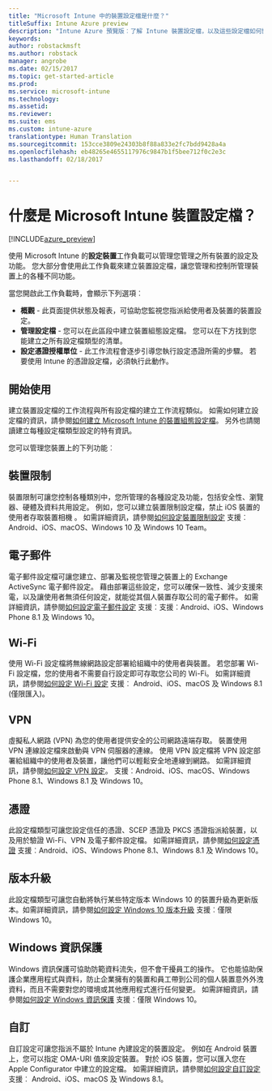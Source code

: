 ```yaml
---
title: "Microsoft Intune 中的裝置設定檔是什麼？"
titleSuffix: Intune Azure preview
description: "Intune Azure 預覽版︰了解 Intune 裝置設定檔，以及這些設定檔如何協助管理及保護您公司裝置。"
keywords: 
author: robstackmsft
ms.author: robstack
manager: angrobe
ms.date: 02/15/2017
ms.topic: get-started-article
ms.prod: 
ms.service: microsoft-intune
ms.technology: 
ms.assetid: 
ms.reviewer: 
ms.suite: ems
ms.custom: intune-azure
translationtype: Human Translation
ms.sourcegitcommit: 153cce3809e24303b8f88a833e2fc7bdd9428a4a
ms.openlocfilehash: eb48265e4655117976c9847b1f5bee712f0c2e3c
ms.lasthandoff: 02/18/2017


---
```


# <a name="what-are-microsoft-intune-device-profiles"></a>什麼是 Microsoft Intune 裝置設定檔？

[!INCLUDE[azure_preview](../includes/azure_preview.md)]

使用 Microsoft Intune 的**設定裝置**工作負載可以管理您管理之所有裝置的設定及功能。 您大部分會使用此工作負載來建立裝置設定檔，讓您管理和控制所管理裝置上的各種不同功能。

當您開啟此工作負載時，會顯示下列選項︰

- **概觀** - 此頁面提供狀態及報表，可協助您監視您指派給使用者及裝置的裝置設定。
- **管理設定檔** - 您可以在此區段中建立裝置組態設定檔。 您可以在下方找到您能建立之所有設定檔類型的清單。
- **設定憑證授權單位** - 此工作流程會逐步引導您執行設定憑證所需的步驟。 若要使用 Intune 的憑證設定檔，必須執行此動作。

## <a name="getting-started"></a>開始使用

建立裝置設定檔的工作流程與所有設定檔的建立工作流程類似。 如需如何建立設定檔的資訊，請參閱[如何建立 Microsoft Intune 的裝置組態設定檔](/intune-azure/configure-devices/how-to-create-device-profiles)。 另外也請閱讀建立每種設定檔類型設定的特有資訊。

您可以管理您裝置上的下列功能︰

## <a name="device-restrictions"></a>裝置限制
裝置限制可讓您控制各種類別中，您所管理的各種設定及功能，包括安全性、瀏覽器、硬體及資料共用設定。 例如，您可以建立裝置限制設定檔，禁止 iOS 裝置的使用者存取裝置相機 。
如需詳細資訊，請參閱[如何設定裝置限制設定](how-to-configure-device-restrictions.md) 支援︰Android、iOS、macOS、Windows 10 及 Windows 10 Team。

## <a name="email"></a>電子郵件
電子郵件設定檔可讓您建立、部署及監視您管理之裝置上的 Exchange ActiveSync 電子郵件設定。 藉由部署這些設定，您可以確保一致性、減少支援來電，以及讓使用者無須任何設定，就能從其個人裝置存取公司的電子郵件。
如需詳細資訊，請參閱[如何設定電子郵件設定](how-to-configure-email-settings.md) 支援︰支援︰Android、iOS、Windows Phone 8.1 及 Windows 10。

## <a name="wi-fi"></a>Wi-Fi
使用 Wi-Fi 設定檔將無線網路設定部署給組織中的使用者與裝置。 若您部署 Wi-Fi 設定檔，您的使用者不需要自行設定即可存取您公司的 Wi-Fi。
如需詳細資訊，請參閱[如何設定 Wi-Fi 設定](how-to-configure-wi-fi-settings.md) 支援︰ Android、iOS、macOS 及 Windows 8.1 (僅限匯入)。

## <a name="vpn"></a>VPN
虛擬私人網路 (VPN) 為您的使用者提供安全的公司網路遠端存取。 裝置使用 VPN 連線設定檔來啟動與 VPN 伺服器的連線。 使用 VPN 設定檔將 VPN 設定部署給組織中的使用者及裝置，讓他們可以輕鬆安全地連線到網路。
如需詳細資訊，請參閱[如何設定 VPN 設定](how-to-configure-vpn-settings.md)。
支援︰Android、iOS、macOS、Windows Phone 8.1、Windows 8.1 及 Windows 10。

## <a name="certificates"></a>憑證
此設定檔類型可讓您設定信任的憑證、SCEP 憑證及 PKCS 憑證指派給裝置，以及用於驗證 Wi-Fi、VPN 及電子郵件設定檔。
如需詳細資訊，請參閱[如何設定憑證](how-to-configure-certificates.md) 支援︰Android、iOS、Windows Phone 8.1、Windows 8.1 及 Windows 10。

## <a name="edition-upgrade"></a>版本升級
此設定檔類型可讓您自動將執行某些特定版本 Windows 10 的裝置升級為更新版本。如需詳細資訊，請參閱[如何設定 Windows 10 版本升級](how-to-configure-windows-10-edition-upgrade.md) 支援︰僅限 Windows 10。

## <a name="windows-information-protection"></a>Windows 資訊保護
Windows 資訊保護可協助防範資料流失，但不會干擾員工的操作。 它也能協助保護企業應用程式與資料，防止企業擁有的裝置和員工帶到公司的個人裝置意外外洩資料，而且不需要對您的環境或其他應用程式進行任何變更。
如需詳細資訊，請參閱[如何設定 Windows 資訊保護](how-to-configure-windows-information-protection.md) 支援︰僅限 Windows 10。

## <a name="custom"></a>自訂
自訂設定可讓您指派不屬於 Intune 內建設定的裝置設定。 例如在 Android 裝置上，您可以指定 OMA-URI 值來設定裝置。 對於 iOS 裝置，您可以匯入您在 Apple Configurator 中建立的設定檔。
如需詳細資訊，請參閱[如何設定自訂設定](how-to-configure-custom-settings.md) 支援︰ Android、iOS、macOS 及 Windows 8.1。

